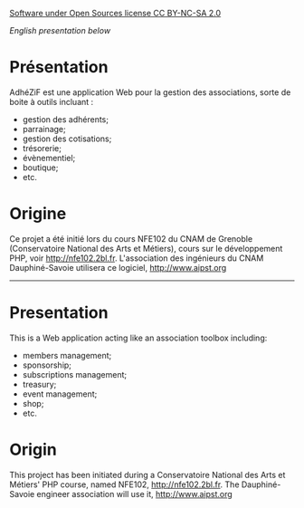[Software under Open Sources license CC BY-NC-SA 2.0](http://creativecommons.org/licenses/by-nc-sa/2.0/fr/)

_English presentation below_
# Présentation #
AdhéZiF est une application Web pour la gestion des associations, sorte de boite à outils incluant :
  * gestion des adhérents;
  * parrainage;
  * gestion des cotisations;
  * trésorerie;
  * évènementiel;
  * boutique;
  * etc.

# Origine #
Ce projet a été initié lors du cours NFE102 du CNAM de Grenoble (Conservatoire National des Arts et Métiers), cours sur le développement PHP, voir http://nfe102.2bl.fr.
L'association des ingénieurs du CNAM Dauphiné-Savoie utilisera ce logiciel, http://www.aipst.org

---

# Presentation #
This is a Web application acting like an association toolbox including:
  * members management;
  * sponsorship;
  * subscriptions management;
  * treasury;
  * event management;
  * shop;
  * etc.

# Origin #
This project has been initiated during a Conservatoire National des Arts et Métiers' PHP course, named NFE102, http://nfe102.2bl.fr.
The Dauphiné-Savoie engineer association will use it, http://www.aipst.org